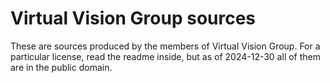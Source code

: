 # Virtual Vision Group sources
These are sources produced by the members of Virtual Vision Group. For a particular license, read the readme inside, but as of 2024-12-30 all of them are in the public domain.
